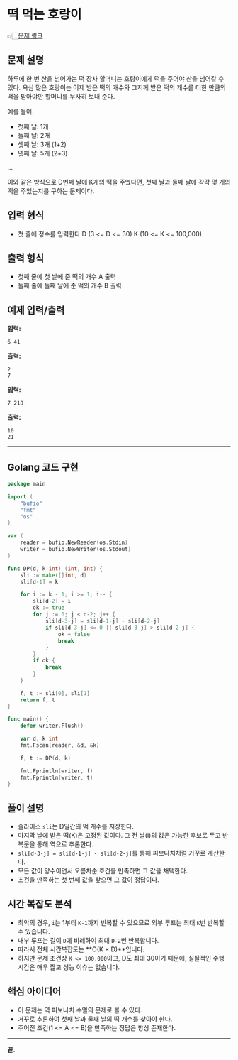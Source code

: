 # 떡 먹는 호랑이
👉🏻[문제 링크](https://www.acmicpc.net/problem/2502)

## 문제 설명
하루에 한 번 산을 넘어가는 떡 장사 할머니는 호랑이에게 떡을 주어야 산을 넘어갈 수 있다. 욕심 많은 호랑이는 어제 받은 떡의 개수와 그저께 받은 떡의 개수를 더한 만큼의 떡을 받아야만 할머니를 무사히 보내 준다.

예를 들어:
- 첫째 날: 1개
- 둘째 날: 2개
- 셋째 날: 3개 (1+2)
- 넷째 날: 5개 (2+3)

...

이와 같은 방식으로 D번째 날에 K개의 떡을 주었다면, 첫째 날과 둘째 날에 각각 몇 개의 떡을 주었는지를 구하는 문제이다.

## 입력 형식
- 첫 줄에 정수를 입력한다 D (3 <= D <= 30) K (10 <= K <= 100,000)

## 출력 형식
- 첫째 줄에 첫 날에 준 떡의 개수 A 출력
- 둘째 줄에 둘째 날에 준 떡의 개수 B 출력

## 예제 입력/출력
**입력:**
```
6 41
```
**출력:**
```
2
7
```

**입력:**
```
7 218
```
**출력:**
```
10
21
```

---

## Golang 코드 구현
```go
package main

import (
	"bufio"
	"fmt"
	"os"
)

var (
	reader = bufio.NewReader(os.Stdin)
	writer = bufio.NewWriter(os.Stdout)
)

func DP(d, k int) (int, int) {
	sli := make([]int, d)
	sli[d-1] = k

	for i := k - 1; i >= 1; i-- {
		sli[d-2] = i
		ok := true
		for j := 0; j < d-2; j++ {
			sli[d-3-j] = sli[d-1-j] - sli[d-2-j]
			if sli[d-3-j] <= 0 || sli[d-3-j] > sli[d-2-j] {
				ok = false
				break
			}
		}
		if ok {
			break
		}
	}

	f, t := sli[0], sli[1]
	return f, t
}

func main() {
	defer writer.Flush()

	var d, k int
	fmt.Fscan(reader, &d, &k)

	f, t := DP(d, k)

	fmt.Fprintln(writer, f)
	fmt.Fprintln(writer, t)
}
```

## 풀이 설명
- 슬라이스 `sli`는 D일간의 떡 개수를 저장한다.
- 마지막 날에 받은 떡(K)은 고정된 값이다. 그 전 날(i)의 값은 가능한 후보로 두고 반복문을 통해 역으로 추론한다.
- `sli[d-3-j] = sli[d-1-j] - sli[d-2-j]`를 통해 피보나치처럼 거꾸로 계산한다.
- 모든 값이 양수이면서 오름차순 조건을 만족하면 그 값을 채택한다.
- 조건을 만족하는 첫 번째 값을 찾으면 그 값이 정답이다.

## 시간 복잡도 분석
- 최악의 경우, `i`는 1부터 `K-1`까지 반복할 수 있으므로 외부 루프는 최대 `K`번 반복할 수 있습니다.
- 내부 루프는 길이 `D`에 비례하여 최대 `D-2`번 반복합니다.
- 따라서 전체 시간복잡도는 **O(K × D)**입니다.
- 하지만 문제 조건상 `K <= 100,000`이고, D도 최대 30이기 때문에, 실질적인 수행 시간은 매우 짧고 성능 이슈는 없습니다.

## 핵심 아이디어
- 이 문제는 역 피보나치 수열의 문제로 볼 수 있다.
- 거꾸로 추론하여 첫째 날과 둘째 날의 떡 개수를 찾아야 한다.
- 주어진 조건(1 <= A <= B)을 만족하는 정답은 항상 존재한다.

---

**끝.**

